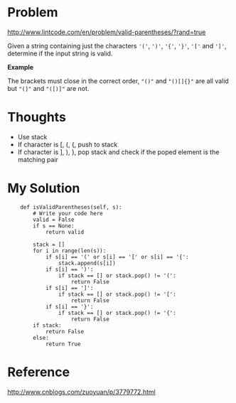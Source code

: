 # Problem

http://www.lintcode.com/en/problem/valid-parentheses/?rand=true

Given a string containing just the characters ```'('```, ```')'```, ```'{'```, ```'}'```, ```'['``` and ```']'```, determine if the input string is valid.

**Example**

The brackets must close in the correct order, ```"()"``` and ```"()[]{}"``` are all valid but ```"(]"``` and ```"([)]"``` are not.

# Thoughts

- Use stack
- If character is [, (, {, push to stack
- If character is ], ), }, pop stack and check if the poped element is the matching pair

# My Solution

```
    def isValidParentheses(self, s):
        # Write your code here
        valid = False
        if s == None:
            return valid
        
        stack = []
        for i in range(len(s)):
            if s[i] == '(' or s[i] == '[' or s[i] == '{':
                stack.append(s[i])
            if s[i] == ')':
                if stack == [] or stack.pop() != '(':
                    return False
            if s[i] == ']':
                if stack == [] or stack.pop() != '[':
                    return False
            if s[i] == '}':
                if stack == [] or stack.pop() != '{':
                    return False
        if stack:
            return False
        else:
            return True
```

# Reference

http://www.cnblogs.com/zuoyuan/p/3779772.html